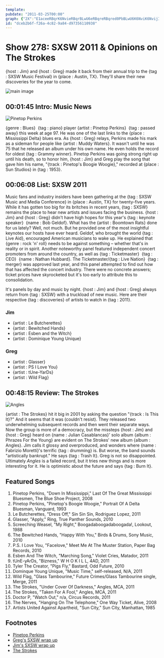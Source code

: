 ```yaml
---
template: 
pubdate: "2011-03-25T00:00"
graph: {"2X":"E1aceeRBqrK6NvieRBqrBLwU6eRBqreRBqred0PbBLwU6K6NviK6NvijI9WIE1aceK6NviK6NvicdU3vBA5LzK6NviBA5Lzi3Pjo","A8":"BKLMcQcOtPQcOtPouBIjF0pJqQcOtPF0pJqFjmkRBKLMcouBIjBKLMcb5aeTBKLMcISXvtCccioajxLBRPfYVajxLBajxLBpgCNgBFc1BpgCNgCccioRPfYV","28F":"JUYNEZeAgvJUYNEWhX8bJUYNEzGo9mJUYNEox9PTBQsAMX6cfdBHm1GgMit6ox9PTskIhcZeAgvgMit6BQsAMZeAgvTn7jIzGo9m"}
id: "dceb2b6f-f26a-4c82-9a84-d97356110938"
---
```






# Show 278: SXSW 2011 & Opinions on The Strokes

{host : Jim} and {host : Greg} made it back from their annual trip to the {tag : SXSW Music Festival} in {place : Austin, TX}. They'll share their new discoveries for the year to come.

![main image](https://static.soundopinions.org/images/2011/sxsw.jpg)



## 00:01:45 Intro: Music News

![Pinetop Perkins](https://static.soundopinions.org/assets/278/2X0.jpg)

{genre : Blues}  {tag : piano} player {artist : Pinetop Perkins}  {tag : passed away} this week at age 97. He was one of the last links to the {place : Mississippi Delta} blues era. As {host : Greg} relays, Perkins made his mark as a sideman for people like {artist : Muddy Waters}. It wasn't until he was 75 that he released an album under his own name. He even holds the record for oldest {tag : Grammy winner}. Pinetop Perkins was going strong right up until his death, so to honor him, {host : Jim} and Greg play the song that gave him his name, "{track : Pinetop's Boogie Woogie}," recorded at {place : Sun Studios} in {tag : 1953}.



## 00:06:08 List: SXSW 2011

Music fans and industry insiders have been gathering at the {tag : SXSW Music and Media Conference} in {place : Austin, TX} for twenty-five years. While it has gotten too big for its britches in recent years, {tag : SXSW} remains the place to hear new artists and issues facing the business. {host : Jim} and {host : Greg} didn't have high hopes for this year's {tag : keynote speaker}  {name : Bob Geldof}. What has the {artist : Boomtown Rats} done for us lately? Well, not much. But he provided one of the most insightful keynotes our hosts have ever heard. Geldof, who brought the world {tag : Live Aid}, encouraged American musicians to wake up. He explained that {genre : rock 'n' roll} needs to be against something – whether that's in reality or in spirit. Another noteworthy panel featured independent concert promoters from around the country, as well as {tag : Ticketmaster}  {tag : CEO}  {name : Nathan Hubbard}. The Ticketmaster/{tag : Live Nation}  {tag : merger} was approved last year, and this panel attempted to find out how that has affected the concert industry. There were no concrete answers; ticket prices have skyrocketed but it's too early to attribute this to consolidation.

It's panels by day and music by night. {host : Jim} and {host : Greg} always return from {tag : SXSW} with a truckload of new music. Here are their respective {tag : discoveries} of artists to watch in {tag : 2011}.


### Jim

- {artist : Le Butcherettes}
- {artist : Bewitched Hands}
- {artist : Esben and the Witch}
- {artist : Dominique Young Unique}


### Greg

- {artist : Glasser}
- {artist : PS I Love You}
- {artist : tUne-YarDs}
- {artist : Wild Flag}



## 00:48:15 Review: The Strokes

![Angles](https://static.soundopinions.org/assets/278/28F0.jpg)

{artist : The Strokes} hit it big in 2001 by asking the question "{track : Is This It}?" And it seems that it was (couldn't resist). They released two underwhelming subsequent records and then went their separate ways. Now the group is more of a democracy, but the missteps {host : Jim} and {host : Greg} heard on {name : Julian Casablancas}' solo album {album : Phrazes For the Young} are evident on The Strokes' new album {album : Angles}. Jim calls it glossy and overproduced, and wonders where {name : Fabrizio Moretti}'s terrific {tag : drumming} is. But worse, the band sounds "artistically bankrupt." He says {tag : Trash It}. Greg is not so disappointed. Ultimately *Angles* is a failed record, but it tries new things and is more interesting for it. He is optimistic about the future and says {tag : Burn It}.



## Featured Songs

1. Pinetop Perkins, "Down In Mississippi," Last Of The Great Mississippi Bluesmen, The Blue Shoe Project, 2008
2. Pinetop Perkins, "Pinetop's Boogie Woogie," Portrait Of A Delta Bluesman, Vanguard, 1993
3. Le Butcherettes, "Dress Off," Sin Sin Sin, Rodriguez Lopez, 2011
4. Glasser, "Apply," Ring, True Panther Sounds, 2010
5. Screeching Weasel, "My Right," Boogadaboogadaboogada!, Lookout, 1988
6. The Bewitched Hands, "Happy With You," Birds & Drums, Sony Music, 2010
7. P.S. I Love You, "Facelove," Meet Me At The Muster Station, Paper Bag Records, 2010
8. Esben And The Witch, "Marching Song," Violet Cries, Matador, 2011
9. tUnE-yArDs, "Bizness," W H O K I L L, 4AD, 2011
10. Tyler The Creator, "Pigs Fly," Bastard, Odd Future, 2010
11. Dominque Young Unique, "Music Time," self-released, N/A, 2011
12. Wild Flag, "Glass Tambourine," Future Crimes/Glass Tambourine single, Merge, 2011
13. The Strokes, "Under Cover Of Darkness," Angles, MCA, 2011
14. The Strokes, "Taken For A Fool," Angles, MCA, 2011
15. Doctor P, "Watch Out," n/a, Circus Records, 2011
16. The Nerves, "Hanging On The Telephone," One Way Ticket, Alive, 2008
17. Artists United Against Apartheid, "Sun City," Sun City, Manhattan, 1985



## Footnotes

- [Pinetop Perkins](http://www.pinetopperkins.com/)
- [Greg's SXSW wrap up](http://articles.chicagotribune.com/2011-03-20/entertainment/sc-ent-0320-sxsw-20110320_1_bands-mary-timony-new-guitar-hero)
- [Jim's SXSW wrap up](http://www.wbez.org/blog/jim-derogatis/2011-03-20/sxsw-2011-saturday-night%E2%80%94and-that%E2%80%99s-wrap-83987)
- [The Strokes](http://www.thestrokes.com/us/home)